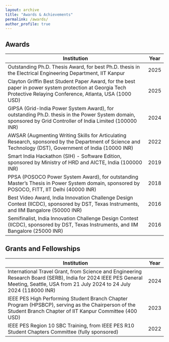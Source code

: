 ```yaml
---
layout: archive
title: "Awards & Achievements"
permalink: /awards/
author_profile: true
---
```




## Awards

| Institution | Year |
|-------------|------|
| Outstanding Ph.D. Thesis Award, for best Ph.D. thesis in the Electrical Engineering Department, IIT Kanpur | 2025 |
| Clayton Griffin Best Student Paper Award, for the best paper in power system protection at Georgia Tech Protective Relaying Conference, Atlanta, USA (1000 USD) | 2025 |
| GIPSA (Grid-India Power System Award), for outstanding Ph.D. thesis in the Power System domain, sponsored by Grid Controller of India Limited (100000 INR) | 2024 |
| AWSAR (Augmenting Writing Skills for Articulating Research, sponsored by the Department of Science and Technology (DST), Government of India (10000 INR) | 2022 |
| Smart India Hackathon (SIH) - Software Edition, sponsored by Ministry of HRD and AICTE, India (100000 INR) | 2019 |
| PPSA (POSOCO Power System Award), for outstanding Master’s Thesis in Power System domain, sponsored by POSOCO, FITT, IIT Delhi (40000 INR) | 2018 |
| Best Video Award, India Innovation Challenge Design Contest (IICDC), sponsored by DST, Texas Instruments, and IIM Bangalore (50000 INR) | 2016 |
| Semifinalist, India Innovation Challenge Design Contest (IICDC), sponsored by DST, Texas Instruments, and IIM Bangalore (25000 INR) | 2016 |

## Grants and Fellowships
| Institution | Year |
|-------------|------|
| International Travel Grant, from Science and Engineering Research Board (SERB), India for 2024 IEEE PES General Meeting, Seattle, USA from 21 July 2024 to 24 July 2024 (118000 INR) | 2024 |
| IEEE PES High Performing Student Branch Chapter Program (HPSBCP), serving as the Chairperson of the Student Branch Chapter of IIT Kanpur Committee (400 USD) | 2023 |
| IEEE PES Region 10 SBC Training, from IEEE PES R10 Student Chapters Committee (fully sponsored) | 2022 |
